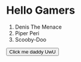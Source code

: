 <!DOCTYPE html>
<html>
<head>
	<meta charset="utf-8">
	<title>WIlson Site</title>
	<link rel="stylesheet" type="text/css" href="index.css">
</head>
<body>

<div class="Willie">
	<div id="title">
<h1>Hello Gamers</h1>
</div>

<div class="lists">
	<div id="pussy">
	<ol type="1">
		  <li>Denis The Menace</li>
        <li>Piper Peri</li>
        <li>Scooby-Doo</li>
    </ol>
</div>

<script type="text/javascript">
    alert("Hello motherfucker")
</script>

<button onclick="window.location.href='https://www.pornhub.com/';">
      Click me daddy UwU
    </button>
 
</body>
</html>
